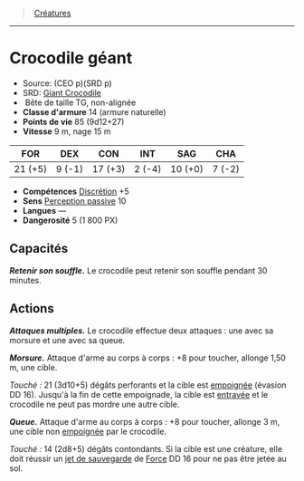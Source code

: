 ﻿---
!MonsterItem
Family: MonsterHD
Type: Bête
Size: TG
Alignment: non-alignée
ArmorClass: 14 (armure naturelle)
HitPoints: 85 (9d12+27)
Speed: 9 m, nage 15 m
Strength: 21 (+5)
Dexterity: ' 9 (-1)'
Constitution: 17 (+3)
Intelligence: ' 2 (-4)'
Wisdom: 10 (+0)
Charisma: ' 7 (-2)'
Skills: '[Discrétion](hd_abilities_dexterity_discretion.md) +5'
Senses: '[Perception passive](hd_abilities_dexterity_perception_passive.md) 10'
Languages: —
Challenge: 5 (1 800 PX)
Id: monsters_hd.md#crocodile-géant
ParentLink: monsters_hd.md#créatures
Name: Crocodile géant
ParentName: Créatures
NameLevel: 1
AltName: '[Giant Crocodile](srd_monsters_giant_crocodile.md)'
Source: (CEO p)(SRD p)
Attributes: {}
---
> [Créatures](hd_monsters.md)

---

# Crocodile géant

- Source: (CEO p)(SRD p)
- SRD: [Giant Crocodile](srd_monsters_giant_crocodile.md)
-  Bête de taille TG, non-alignée
- **Classe d'armure** 14 (armure naturelle)
- **Points de vie** 85 (9d12+27)
- **Vitesse** 9 m, nage 15 m

|FOR|DEX|CON|INT|SAG|CHA|
|---|---|---|---|---|---|
|21 (+5)| 9 (-1)|17 (+3)| 2 (-4)|10 (+0)| 7 (-2)|

- **Compétences** [Discrétion](hd_abilities_dexterity_discretion.md) +5
- **Sens** [Perception passive](hd_abilities_dexterity_perception_passive.md) 10
- **Langues** —
- **Dangerosité** 5 (1 800 PX)

## Capacités

**_Retenir son souffle._** Le crocodile peut retenir son souffle pendant 30 minutes.

## Actions

**_Attaques multiples._** Le crocodile effectue deux attaques : une avec sa morsure et une avec sa queue.

**_Morsure._** Attaque d'arme au corps à corps : +8 pour toucher, allonge 1,50 m, une cible.

_Touché :_ 21 (3d10+5) dégâts perforants et la cible est [empoignée](hd_conditions_empoigne.md) (évasion DD 16). Jusqu'à la fin de cette empoignade, la cible est [entravée](hd_conditions_entrave.md) et le crocodile ne peut pas mordre une autre cible.

**_Queue._** Attaque d'arme au corps à corps : +8 pour toucher, allonge 3 m, une cible non [empoignée](hd_conditions_empoigne.md) par le crocodile.

_Touché :_ 14 (2d8+5) dégâts contondants. Si la cible est une créature, elle doit réussir un [jet de sauvegarde](hd_abilities_jets_de_sauvegarde.md) de [Force](hd_abilities_strength.md) DD 16 pour ne pas être jetée au sol.

